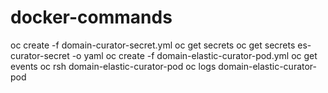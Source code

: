 # docker-commands

oc create -f domain-curator-secret.yml
oc get secrets
oc get secrets es-curator-secret -o yaml
oc create -f domain-elastic-curator-pod.yml
oc get events
oc rsh domain-elastic-curator-pod
oc logs domain-elastic-curator-pod
